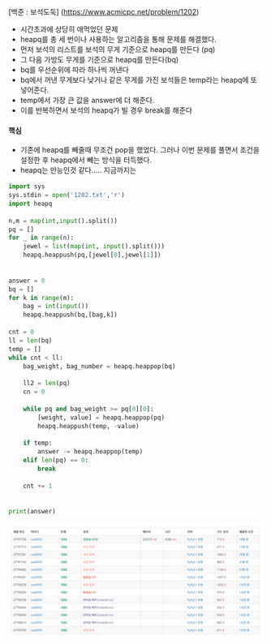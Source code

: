 [백준 : 보석도둑] (https://www.acmicpc.net/problem/1202)



- 시간초과에 상당히 애먹었던 문제
- heapq를 총 세 번이나 사용하는 알고리즘을 통해 문제를 해결했다.
- 먼저 보석의 리스트를 보석의 무게 기준으로 heapq를 만든다 (pq)
- 그 다음 가방도 무게를 기준으로 heapq를 만든다(bq)
- bq를 우선순위에 따라 하나씩 꺼낸다
- bq에서 꺼낸 무게보다 낮거나 같은 무게를 가진 보석들은 temp라는 heapq에 또 넣어준다.
- temp에서 가장 큰 값을 answer에 더 해준다.
- 이를 반복하면서 보석의 heapq가 빌 경우 break를 해준다



#### 핵심

- 기존에 heapq를 빼줄때 무조건 pop을 했었다. 그러나 이번 문제를 풀면서 조건을 설정한 후 heapq에서 빼는 방식을 터득했다.
- heapq는 만능인것 같다..... 지금까지는



```python
import sys
sys.stdin = open('1202.txt','r')
import heapq

n,m = map(int,input().split())
pq = []
for _ in range(n):
    jewel = list(map(int, input().split()))
    heapq.heappush(pq,[jewel[0],jewel[1]])


answer = 0
bq = []
for k in range(m):
    bag = int(input())
    heapq.heappush(bq,[bag,k])

cnt = 0
ll = len(bq)
temp = []
while cnt < ll:
    bag_weight, bag_number = heapq.heappop(bq)

    ll2 = len(pq)
    cn = 0

    while pq and bag_weight >= pq[0][0]:
        [weight, value] = heapq.heappop(pq)
        heapq.heappush(temp, -value)

    if temp:
        answer -= heapq.heappop(temp)
    elif len(pq) == 0:
        break

    cnt += 1


print(answer) 


```





![20210329_140749](20210329_140749.png)